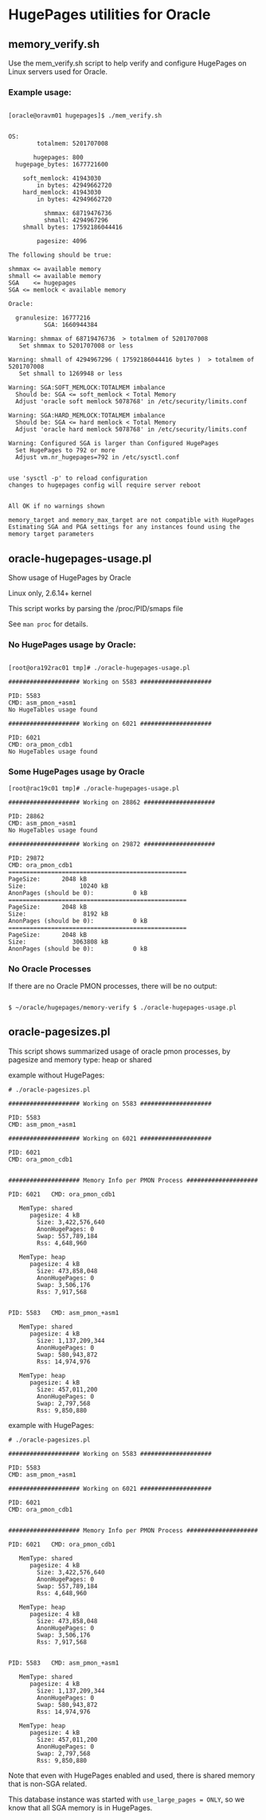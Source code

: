 
# HugePages utilities for Oracle

## memory_verify.sh

Use the mem_verify.sh script to help verify and configure HugePages on Linux servers used for Oracle.

### Example usage:

```text

[oracle@oravm01 hugepages]$ ./mem_verify.sh


OS:
        totalmem: 5201707008

       hugepages: 800
  hugepage_bytes: 1677721600

    soft_memlock: 41943030
        in bytes: 42949662720
    hard_memlock: 41943030
        in bytes: 42949662720

          shmmax: 68719476736
          shmall: 4294967296
    shmall bytes: 17592186044416

        pagesize: 4096

The following should be true:

shmmax <= available memory
shmall <= available memory
SGA    <= hugepages
SGA <= memlock < available memory

Oracle:

  granulesize: 16777216
          SGA: 1660944384

Warning: shmmax of 68719476736  > totalmem of 5201707008
   Set shmmax to 5201707008 or less

Warning: shmall of 4294967296 ( 17592186044416 bytes )  > totalmem of 5201707008
   Set shmall to 1269948 or less

Warning: SGA:SOFT_MEMLOCK:TOTALMEM imbalance
  Should be: SGA <= soft_memlock < Total Memory
  Adjust 'oracle soft memlock 5078768' in /etc/security/limits.conf

Warning: SGA:HARD_MEMLOCK:TOTALMEM imbalance
  Should be: SGA <= hard memlock < Total Memory
  Adjust 'oracle hard memlock 5078768' in /etc/security/limits.conf

Warning: Configured SGA is larger than Configured HugePages
  Set HugePages to 792 or more
  Adjust vm.nr_hugepages=792 in /etc/sysctl.conf


use 'sysctl -p' to reload configuration
changes to hugepages config will require server reboot


All OK if no warnings shown

memory_target and memory_max_target are not compatible with HugePages
Estimating SGA and PGA settings for any instances found using the memory target parameters

```

## oracle-hugepages-usage.pl

Show usage of HugePages by Oracle

Linux only, 2.6.14+ kernel 

This script works by parsing the /proc/PID/smaps file

See `man proc` for details.

### No HugePages usage by Oracle:

```text

[root@ora192rac01 tmp]# ./oracle-hugepages-usage.pl

#################### Working on 5583 ####################

PID: 5583
CMD: asm_pmon_+asm1
No HugeTables usage found

#################### Working on 6021 ####################

PID: 6021
CMD: ora_pmon_cdb1
No HugeTables usage found

```

### Some HugePages usage by Oracle

```text
[root@rac19c01 tmp]# ./oracle-hugepages-usage.pl

#################### Working on 28862 ####################

PID: 28862
CMD: asm_pmon_+asm1
No HugeTables usage found

#################### Working on 29872 ####################

PID: 29872
CMD: ora_pmon_cdb1
==================================================
PageSize:      2048 kB
Size:               10240 kB
AnonPages (should be 0):           0 kB
==================================================
PageSize:      2048 kB
Size:                8192 kB
AnonPages (should be 0):           0 kB
==================================================
PageSize:      2048 kB
Size:             3063808 kB
AnonPages (should be 0):           0 kB

```

### No Oracle Processes

If there are no Oracle PMON processes, there will be no output:

```text

$ ~/oracle/hugepages/memory-verify $ ./oracle-hugepages-usage.pl

```

## oracle-pagesizes.pl


This script shows summarized usage of oracle pmon processes, by pagesize and memory type: heap or shared

example without HugePages:

```text
# ./oracle-pagesizes.pl

#################### Working on 5583 ####################

PID: 5583
CMD: asm_pmon_+asm1

#################### Working on 6021 ####################

PID: 6021
CMD: ora_pmon_cdb1


#################### Memory Info per PMON Process ####################

PID: 6021   CMD: ora_pmon_cdb1

   MemType: shared
      pagesize: 4 kB
        Size: 3,422,576,640
        AnonHugePages: 0
        Swap: 557,789,184
        Rss: 4,648,960

   MemType: heap
      pagesize: 4 kB
        Size: 473,858,048
        AnonHugePages: 0
        Swap: 3,506,176
        Rss: 7,917,568


PID: 5583   CMD: asm_pmon_+asm1

   MemType: shared
      pagesize: 4 kB
        Size: 1,137,209,344
        AnonHugePages: 0
        Swap: 580,943,872
        Rss: 14,974,976

   MemType: heap
      pagesize: 4 kB
        Size: 457,011,200
        AnonHugePages: 0
        Swap: 2,797,568
        Rss: 9,850,880

```

example with HugePages:

```text
# ./oracle-pagesizes.pl

#################### Working on 5583 ####################

PID: 5583
CMD: asm_pmon_+asm1

#################### Working on 6021 ####################

PID: 6021
CMD: ora_pmon_cdb1


#################### Memory Info per PMON Process ####################

PID: 6021   CMD: ora_pmon_cdb1

   MemType: shared
      pagesize: 4 kB
        Size: 3,422,576,640
        AnonHugePages: 0
        Swap: 557,789,184
        Rss: 4,648,960

   MemType: heap
      pagesize: 4 kB
        Size: 473,858,048
        AnonHugePages: 0
        Swap: 3,506,176
        Rss: 7,917,568


PID: 5583   CMD: asm_pmon_+asm1

   MemType: shared
      pagesize: 4 kB
        Size: 1,137,209,344
        AnonHugePages: 0
        Swap: 580,943,872
        Rss: 14,974,976

   MemType: heap
      pagesize: 4 kB
        Size: 457,011,200
        AnonHugePages: 0
        Swap: 2,797,568
        Rss: 9,850,880
```

Note that even with HugePages enabled and used, there is shared memory that is non-SGA related.

This database instance was started with `use_large_pages = ONLY`, so we know that all SGA memory is in HugePages.






